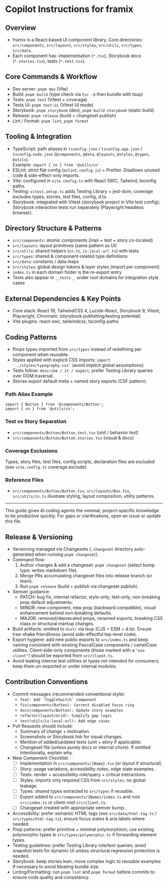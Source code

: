 
# Copilot Instructions for framix

## Overview
- framix is a React-based UI component library. Core directories: `src/components`, `src/layouts`, `src/styles`, `src/utils`, `src/types`, `src/data`.
- Each component has: implementation (`*.tsx`), Storybook docs (`*.stories.tsx`), tests (`*.test.tsx`).

## Core Commands & Workflow
- Dev server: `pnpm dev` (Vite)
- Build: `pnpm build` (type check via `tsc -b` then bundle with tsup)
- Tests: `pnpm test` (Vitest + coverage)
- Tests UI: `pnpm test:ui` (Vitest UI mode)
- Storybook: `pnpm storybook` (dev), `pnpm build-storybook` (static build)
- Release: `pnpm release` (build + changeset publish)
- Lint / Format: `pnpm lint`, `pnpm format`

## Tooling & Integration
- TypeScript: path aliases in `tsconfig.json` / `tsconfig.app.json` / `tsconfig.node.json` (`@components`, `@data`, `@layouts`, `@styles`, `@types`, `@utils`).  
  Example: `import { cn } from '@utils/cn'`
- ESLint: strict flat config (`eslint.config.js`) + Prettier. Disallows unused code & side-effect-only imports.
- Vite: configured in `vite.config.ts` with React SWC, Tailwind, tsconfig paths.
- Testing: `vitest.setup.ts` adds Testing Library + jest-dom; coverage excludes types, stories, test files, config, d.ts.
- Storybook: integrated with Vitest (storybook project in Vite test config); Storybook interaction tests run separately (Playwright headless browser).

## Directory Structure & Patterns
- `src/components`: atomic components (impl + test + story co-located)
- `src/layouts`: layout primitives (same pattern as UI)
- `src/utils`: shared helpers (`cn.ts`, `is-local-url.ts`) with tests
- `src/types`: shared & component-related type definitions
- `src/data`: constants / data maps
- `src/styles`: global design tokens & layer styles (import per component)
- `index.ts` in each domain folder is the re-export entry
- Tests also appear in `__tests__` under root domains for integration style cases

## External Dependencies & Key Points
- Core stack: React 19, TailwindCSS 4, Lucide-React, Storybook 9, Vitest, Playwright, Chromatic (storybook publishing/testing potential)
- Vite plugins: react-swc, tailwindcss, tsconfig-paths

## Coding Patterns
- Props types imported from `src/types` instead of redefining per component when reusable.
- Styles applied with explicit CSS imports: `import '../styles/typography.css'` (avoid implicit global assumptions).
- Tests follow: `describe / it / expect`; prefer Testing Library queries over DOM traversal.
- Stories export default meta + named story exports (CSF pattern).

### Path Alias Example
```tsx
import { Button } from '@components/Button';
import { cn } from '@utils/cn';
```

### Test vs Story Separation
- `src/components/Button/Button.test.tsx` (unit / behavior test)
- `src/components/Button/Button.stories.tsx` (visual & docs)

### Coverage Exclusions
Types, story files, test files, config scripts, declaration files are excluded (see `vite.config.ts` coverage.exclude).

### Reference Files
- `src/components/Button/Button.tsx`, `src/layouts/Box.tsx`, `src/utils/cn.ts` illustrate styling, layout composition, utility patterns.

---
This guide gives AI coding agents the minimal, project-specific knowledge to be productive quickly. For gaps or clarifications, open an issue or update this file.

## Release & Versioning
- Versioning managed via Changesets (`.changeset` directory auto-generated when running `pnpm changeset`).
- Command flow:
  1. Author changes & add a changeset: `pnpm changeset` (select bump type; writes markdown file).
  2. Merge PRs accumulating changeset files into release branch (or main).
  3. Run `pnpm release` (build + publish via changeset publish).
- Semver guidance:
  - PATCH: bug fix, internal refactor, style-only, test-only, non-breaking prop default adjustments.
  - MINOR: new component, new prop (backward compatible), visual enhancement behind non-breaking defaults.
  - MAJOR: removed/deprecated props, renamed exports, breaking CSS class or structural markup changes.
- Build artifacts: emitted to `dist/` via tsup (CJS + ESM + d.ts). Ensure tree-shake friendliness (avoid side-effectful top-level code).
- Export hygiene: add new public exports to `src/index.ts` and keep naming consistent with existing PascalCase components / camelCase utilities. Client-side-only components (those marked with a `"use client"`) should be exported from `src/client.ts`.
- Avoid leaking internal test utilities or types not intended for consumers; keep them un-exported or under internal modules.

## Contribution Conventions
- Commit messages (recommended conventional style):
  - ``feat: Add `ToggleSwitch` component``
  - `fix(components/Button): Correct disabled focus ring`
  - `docs(components/Button): Update story examples`
  - `refactor(layout/Grid): Simplify gap logic`
  - `test(utils/is-local-url): Add edge cases`
- Pull Requests should include:
  - Summary of change + motivation.
  - Screenshots or Storybook link for visual changes.
  - Mention of added/updated tests (unit + story if applicable).
  - Changeset file (unless purely docs or internal chore). If omitted intentionally, explain why.
- New Component Checklist:
  - [ ] Implementation in `src/components/{Name}.tsx` (or layout if structural).
  - [ ] Story: usage variations, accessibility notes, edge state examples.
  - [ ] Tests: render + accessibility role/query + critical interactions.
  - [ ] Styles: imports only required CSS from `src/styles`; no global leakage.
  - [ ] Types: shared types extracted to `src/types` if reusable.
  - [ ] Export added to `src/components/{Name}/index.ts` and root `src/index.ts` or client-root `src/client.ts`.
  - [ ] Changeset created with appropriate semver bump.
- Accessibility: prefer semantic HTML tags (see `src/data/html-tag.ts` / `src/types/html-tag.ts`), ensure focus states & aria labels where needed.
- Prop patterns: prefer primitive + minimal polymorphism; use existing polymorphic types in `src/types/polymorphic.ts` if forwarding element types.
- Testing guidelines: prefer Testing Library role/text queries; avoid snapshot tests for dynamic UI unless structural regression protection is needed.
- Storybook: keep stories lean; move complex logic to reusable examples if necessary to avoid bloating bundle size.
- Linting/Formatting: run `pnpm lint` and `pnpm format` before commits to ensure code quality and consistency.
